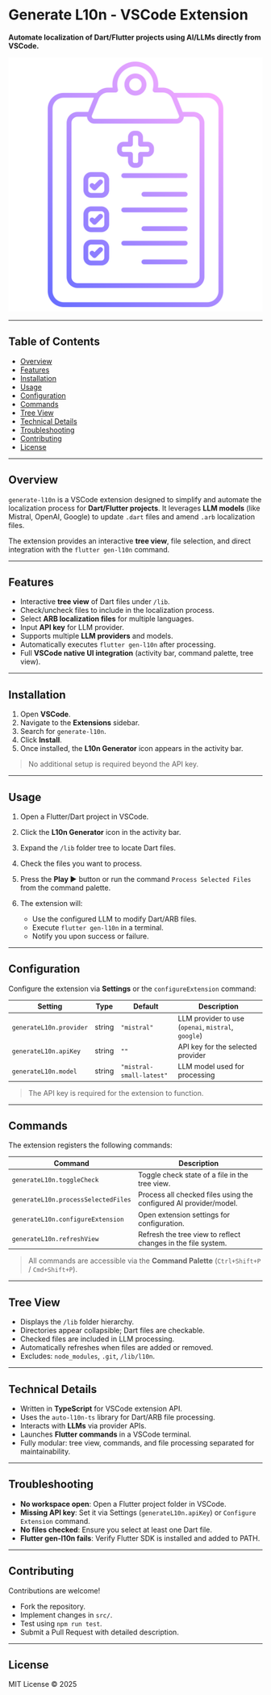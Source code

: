 # Generate L10n - VSCode Extension

**Automate localization of Dart/Flutter projects using AI/LLMs directly from VSCode.**

![Extension Icon](resources/icon.svg)

---

## Table of Contents

* [Overview](#overview)
* [Features](#features)
* [Installation](#installation)
* [Usage](#usage)
* [Configuration](#configuration)
* [Commands](#commands)
* [Tree View](#tree-view)
* [Technical Details](#technical-details)
* [Troubleshooting](#troubleshooting)
* [Contributing](#contributing)
* [License](#license)

---

## Overview

`generate-l10n` is a VSCode extension designed to simplify and automate the localization process for **Dart/Flutter projects**.
It leverages **LLM models** (like Mistral, OpenAI, Google) to update `.dart` files and amend `.arb` localization files.

The extension provides an interactive **tree view**, file selection, and direct integration with the `flutter gen-l10n` command.

---

## Features

* Interactive **tree view** of Dart files under `/lib`.
* Check/uncheck files to include in the localization process.
* Select **ARB localization files** for multiple languages.
* Input **API key** for LLM provider.
* Supports multiple **LLM providers** and models.
* Automatically executes `flutter gen-l10n` after processing.
* Full **VSCode native UI integration** (activity bar, command palette, tree view).

---

## Installation

1. Open **VSCode**.
2. Navigate to the **Extensions** sidebar.
3. Search for `generate-l10n`.
4. Click **Install**.
5. Once installed, the **L10n Generator** icon appears in the activity bar.

> No additional setup is required beyond the API key.

---

## Usage

1. Open a Flutter/Dart project in VSCode.
2. Click the **L10n Generator** icon in the activity bar.
3. Expand the `/lib` folder tree to locate Dart files.
4. Check the files you want to process.
5. Press the **Play ▶** button or run the command `Process Selected Files` from the command palette.
6. The extension will:

   * Use the configured LLM to modify Dart/ARB files.
   * Execute `flutter gen-l10n` in a terminal.
   * Notify you upon success or failure.

---

## Configuration

Configure the extension via **Settings** or the `configureExtension` command:

| Setting                 | Type   | Default                  | Description                                         |
| ----------------------- | ------ | ------------------------ | --------------------------------------------------- |
| `generateL10n.provider` | string | `"mistral"`              | LLM provider to use (`openai`, `mistral`, `google`) |
| `generateL10n.apiKey`   | string | `""`                     | API key for the selected provider                   |
| `generateL10n.model`    | string | `"mistral-small-latest"` | LLM model used for processing                       |

> The API key is required for the extension to function.

---

## Commands

The extension registers the following commands:

| Command                             | Description                                                       |
| ----------------------------------- | ----------------------------------------------------------------- |
| `generateL10n.toggleCheck`          | Toggle check state of a file in the tree view.                    |
| `generateL10n.processSelectedFiles` | Process all checked files using the configured AI provider/model. |
| `generateL10n.configureExtension`   | Open extension settings for configuration.                        |
| `generateL10n.refreshView`          | Refresh the tree view to reflect changes in the file system.      |

> All commands are accessible via the **Command Palette** (`Ctrl+Shift+P` / `Cmd+Shift+P`).

---

## Tree View

* Displays the `/lib` folder hierarchy.
* Directories appear collapsible; Dart files are checkable.
* Checked files are included in LLM processing.
* Automatically refreshes when files are added or removed.
* Excludes: `node_modules`, `.git`, `/lib/l10n`.

---

## Technical Details

* Written in **TypeScript** for VSCode extension API.
* Uses the `auto-l10n-ts` library for Dart/ARB file processing.
* Interacts with **LLMs** via provider APIs.
* Launches **Flutter commands** in a VSCode terminal.
* Fully modular: tree view, commands, and file processing separated for maintainability.

---

## Troubleshooting

* **No workspace open**: Open a Flutter project folder in VSCode.
* **Missing API key**: Set it via Settings (`generateL10n.apiKey`) or `Configure Extension` command.
* **No files checked**: Ensure you select at least one Dart file.
* **Flutter gen-l10n fails**: Verify Flutter SDK is installed and added to PATH.

---

## Contributing

Contributions are welcome!

* Fork the repository.
* Implement changes in `src/`.
* Test using `npm run test`.
* Submit a Pull Request with detailed description.

---

## License

MIT License © 2025
